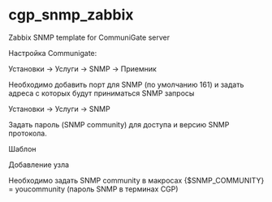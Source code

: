 # cgp_snmp_zabbix

Zabbix SNMP template for CommuniGate server

Настройка Communigate:

Установки -> Услуги -> SNMP -> Приемник

Необходимо добавить порт для SNMP (по умолчанию 161) и задать адреса с которых будут приниматься  SNMP запросы

Установки -> Услуги -> SNMP

Задать пароль (SNMP community) для доступа и версию SNMP протокола.



Шаблон


Добавление узла

Необходимо задать SNMP community в макросах  {$SNMP_COMMUNITY} = youcommunity (пароль  SNMP в терминах CGP) 


